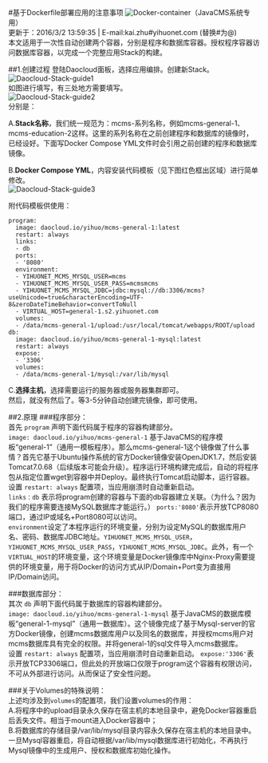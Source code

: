 #基于Dockerfile部署应用的注意事项
![Docker-container](http://a.oss.yihuonet.com/storage/Docker-container.png)（JavaCMS系统专用）      
更新于：2016/3/2 13:59:35    | E-mail:kai.zhu#yihuonet.com (替换#为@)    
本文适用于一次性自动创建两个容器，分别是程序和数据库容器。授权程序容器访问数据库容器，以完成一个完整应用Stack的构建。

##1.创建过程
登陆Daocloud面板，选择应用编排。创建新Stack。    
![Daocloud-Stack-guide1](http://a.oss.yihuonet.com/storage/guide-book/Stack/Stack-guide1.png)    
如图进行填写，有三处地方需要填写。    
![Daocloud-Stack-guide2](http://a.oss.yihuonet.com/storage/guide-book/Stack/Stack-guide2.png)    
分别是：    

A.**Stack名称**，我们统一规范为：mcms-系列名称，例如mcms-general-1、mcms-education-2这样。这里的系列名称在之前创建程序和数据库的镜像时，已经设好。下面写Docker Compose YML文件时会引用之前创建的程序和数据库镜像。    

B.**Docker Compose YML**，内容安装代码模板（见下图红色框出区域）进行简单修改。    
![Daocloud-Stack-guide3](http://a.oss.yihuonet.com/storage/guide-book/Stack/Stack-guide3.png)    

附代码模板供使用：    

    program:
      image: daocloud.io/yihuo/mcms-general-1:latest
      restart: always
      links:
      - db
      ports:
      - '8080'
      environment:
      - YIHUONET_MCMS_MYSQL_USER=mcms
      - YIHUONET_MCMS_MYSQL_USER_PASS=mcmsmcms
      - YIHUONET_MCMS_MYSQL_JDBC=jdbc:mysql://db:3306/mcms?useUnicode=true&characterEncoding=UTF-8&zeroDateTimeBehavior=convertToNull
      - VIRTUAL_HOST=general-1.s2.yihuonet.com
      volumes:
      - /data/mcms-general-1/upload:/usr/local/tomcat/webapps/ROOT/upload
    db:
      image: daocloud.io/yihuo/mcms-general-1-mysql:latest
      restart: always
      expose:
      - '3306'
      volumes:
      - /data/mcms-general-1/mysql:/var/lib/mysql

C.**选择主机**，选择需要运行的服务器或服务器集群即可。    
然后，就没有然后了。等3-5分钟自动创建完镜像，即可使用。

##2.原理
###程序部分：    
首先 `program` 声明下面代码属于程序的容器构建部分。    
`image: daocloud.io/yihuo/mcms-general-1` 基于JavaCMS的程序模板“general-1”（通用一模板程序）。那么mcms-general-1这个镜像做了什么事情？首先它基于Ubuntu操作系统的官方Docker镜像安装OpenJDK1.7，然后安装Tomcat7.0.68（后续版本可能会升级）。程序运行环境构建完成后，自动的将程序包从指定位置wget到容器中并Deploy。最终执行Tomcat启动脚本，运行容器。        
设置 `restart: always` 配置项，当应用崩溃时自动重新启动。    
`links：db` 表示将program创建的容器与下面的db容器建立关联。（为什么？因为我们的程序需要连接MySQL数据库才能运行。）    `ports:'8080'`表示开放TCP8080端口，通过IP或域名+Port8080可以访问。    
`environment`设定了本程序运行的环境变量，分别为设定MySQL的数据库用户名、密码、数据库JDBC地址。`YIHUONET_MCMS_MYSQL_USER`，`YIHUONET_MCMS_MYSQL_USER_PASS`，`YIHUONET_MCMS_MYSQL_JDBC`。此外，有一个`VIRTUAL_HOST`的环境变量，这个环境变量是Docker镜像库中Nginx-Proxy需要提供的环境变量，用于将Docker的访问方式从IP/Domain+Port变为直接用IP/Domain访问。    

###数据库部分：    
其次 `db` 声明下面代码属于数据库的容器构建部分。    
`image: daocloud.io/yihuo/mcms-general-1-mysql` 基于JavaCMS的数据库模板“general-1-mysql”（通用一数据库）。这个镜像完成了基于Mysql-server的官方Docker镜像，创建mcms数据库用户以及同名的数据库，并授权mcms用户对mcms数据库具有完全的权限。并将general-1的sql文件导入mcms数据库。    
设置 `restart: always` 配置项，当应用崩溃时自动重新启动。 
`expose:'3306'`表示开放TCP3306端口，但此处的开放端口仅限于program这个容器有权限访问，不可从外部进行访问。从而保证了安全性问题。   

###关于Volumes的特殊说明：    
上述均涉及到`volumes`的配置项，我们设置volumes的作用：    
A.将程序中的upload目录永久保存在宿主机的本地目录中，避免Docker容器重启后丢失文件。相当于mount进入Docker容器中；    
B.将数据库的存储目录/var/lib/mysql目录内容永久保存在宿主机的本地目录中。一旦Mysql容器重启，将自动根据/var/lib/mysql数据库进行初始化，不再执行Mysql镜像中的生成用户、授权和数据库初始化操作。

